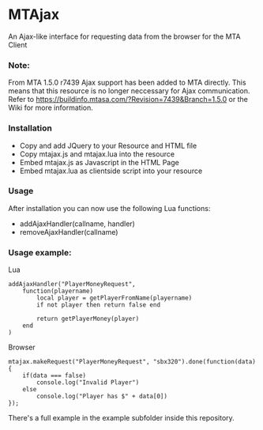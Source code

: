 MTAjax
==========
An Ajax-like interface for requesting data from the browser for the MTA Client

### Note:

From MTA 1.5.0 r7439 Ajax support has been added to MTA directly. This means that this resource is no longer neccessary for Ajax communication. Refer to https://buildinfo.mtasa.com/?Revision=7439&Branch=1.5.0 or the Wiki for more information.

### Installation

- Copy and add JQuery to your Resource and HTML file
- Copy mtajax.js and mtajax.lua into the resource
- Embed mtajax.js as Javascript in the HTML Page
- Embed mtajax.lua as clientside script into your resource 

### Usage

After installation you can now use the following Lua functions:
- addAjaxHandler(callname, handler)
- removeAjaxHandler(callname)

### Usage example:  


Lua
````
addAjaxHandler("PlayerMoneyRequest",
	function(playername)
		local player = getPlayerFromName(playername)
		if not player then return false end 
		
		return getPlayerMoney(player)
	end
)
````

Browser
````
mtajax.makeRequest("PlayerMoneyRequest", "sbx320").done(function(data)
{
	if(data === false)
		console.log("Invalid Player")
	else 
		console.log("Player has $" + data[0])
});
````

There's a full example in the example subfolder inside this repository. 

